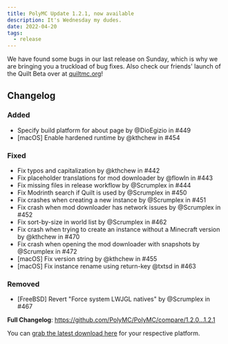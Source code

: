 ```yaml
---
title: PolyMC Update 1.2.1, now available
description: It's Wednesday my dudes.
date: 2022-04-20
tags:
  - release
---
```

We have found some bugs in our last release on Sunday, which is why we are bringing you a truckload of bug fixes.
Also check our friends' launch of the Quilt Beta over at [quiltmc.org](https://quiltmc.org)!

## Changelog

### Added
- Specify build platform for about page by @DioEgizio in #449
- [macOS] Enable hardened runtime by @kthchew in #454

### Fixed
- Fix typos and capitalization by @kthchew in #442
- Fix placeholder translations for mod downloader by @flowln in #443
- Fix missing files in release workflow by @Scrumplex in #444
- Fix Modrinth search if Quilt is used by @Scrumplex in #450
- Fix crashes when creating a new instance by @Scrumplex in #451
- Fix crash when mod downloader has network issues by @Scrumplex in #452
- Fix sort-by-size in world list by @Scrumplex in #462
- Fix crash when trying to create an instance without a Minecraft version by @kthchew in #470
- Fix crash when opening the mod downloader with snapshots by @Scrumplex in #472
- [macOS] Fix version string by @kthchew in #455
- [macOS] Fix instance rename using return-key @txtsd in #463

### Removed
- [FreeBSD] Revert "Force system LWJGL natives" by @Scrumplex in #467

**Full Changelog**: https://github.com/PolyMC/PolyMC/compare/1.2.0...1.2.1

You can [grab the latest download here](/download) for your respective platform.
